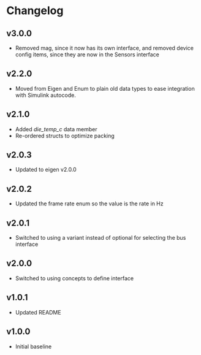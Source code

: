 # Changelog

## v3.0.0
- Removed mag, since it now has its own interface, and removed device config items, since they are now in the Sensors interface

## v2.2.0
- Moved from Eigen and Enum to plain old data types to ease integration with Simulink autocode.

## v2.1.0
- Added *die_temp_c* data member
- Re-ordered structs to optimize packing

## v2.0.3
- Updated to eigen v2.0.0

## v2.0.2
- Updated the frame rate enum so the value is the rate in Hz

## v2.0.1
- Switched to using a variant instead of optional for selecting the bus interface

## v2.0.0
- Switched to using concepts to define interface

## v1.0.1
- Updated README

## v1.0.0
- Initial baseline
